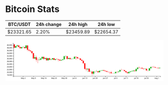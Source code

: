 # Bitcoin Stats

BTC/USDT|24h change|24h high|24h low|
|---|---|---|---|
|$23321.65|2.20%|$23459.89|$22654.37|

<img src="./chart.svg">
